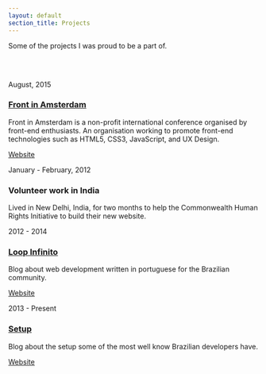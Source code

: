 ```yaml
---
layout: default
section_title: Projects
---
```


<style>
  .intro {
    margin-bottom: 3.815rem;
  }
</style>

<p class="intro">
  Some of the projects I was proud to be a part of.
</p>

<section>
  <p class="date">August, 2015</p>
  <h3><a href="http://frontinamsterdam.nl/" target="_blank">Front in Amsterdam</a></h3>
  <p>Front in Amsterdam is a non-profit international conference organised by front-end enthusiasts. An organisation working to promote front-end technologies such as HTML5, CSS3, JavaScript, and UX Design.</p>
  <p><a href="http://frontinamsterdam.nl/" target="_blank">Website</a></p>
</section>

<section>
  <p class="date">January - February, 2012</p>
  <h3>Volunteer work in India</h3>
  <p>Lived in New Delhi, India, for two months to help the Commonwealth Human Rights Initiative to build their new website.</p>
</section>

<section>
  <p class="date">2012 - 2014</p>
  <h3><a href="http://loopinfinito.com.br" target="_blank">Loop Infinito</a></h3>
  <p>Blog about web development written in portuguese for the Brazilian community.</p>
  <p><a href="http://loopinfinito.com.br" target="_blank">Website</a></p>
</section>

<section>
  <p class="date">2013 - Present</p>
  <h3><a href="http://setup.loopinfinito.com.br" target="_blank">Setup</a></h3>
  <p>Blog about the setup some of the most well know Brazilian developers have.</p>
  <p><a href="http://setup.loopinfinito.com.br" target="_blank">Website</a></p>
</section>
